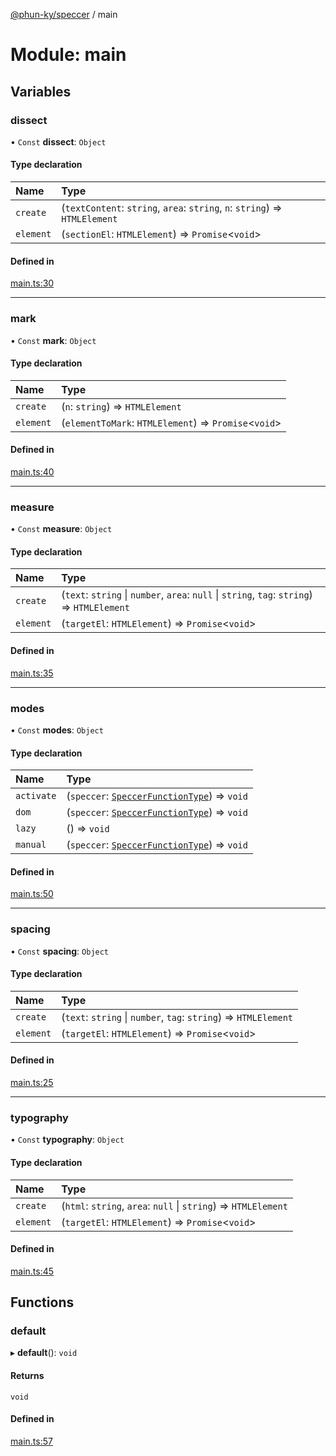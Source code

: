 [@phun-ky/speccer](../README.md) / main

# Module: main

## Variables

### dissect

• `Const` **dissect**: `Object`

#### Type declaration

| Name | Type |
| :------ | :------ |
| `create` | (`textContent`: `string`, `area`: `string`, `n`: `string`) => `HTMLElement` |
| `element` | (`sectionEl`: `HTMLElement`) => `Promise`<`void`\> |

#### Defined in

[main.ts:30](https://github.com/phun-ky/speccer/blob/main/src/main.ts#L30)

___

### mark

• `Const` **mark**: `Object`

#### Type declaration

| Name | Type |
| :------ | :------ |
| `create` | (`n`: `string`) => `HTMLElement` |
| `element` | (`elementToMark`: `HTMLElement`) => `Promise`<`void`\> |

#### Defined in

[main.ts:40](https://github.com/phun-ky/speccer/blob/main/src/main.ts#L40)

___

### measure

• `Const` **measure**: `Object`

#### Type declaration

| Name | Type |
| :------ | :------ |
| `create` | (`text`: `string` \| `number`, `area`: ``null`` \| `string`, `tag`: `string`) => `HTMLElement` |
| `element` | (`targetEl`: `HTMLElement`) => `Promise`<`void`\> |

#### Defined in

[main.ts:35](https://github.com/phun-ky/speccer/blob/main/src/main.ts#L35)

___

### modes

• `Const` **modes**: `Object`

#### Type declaration

| Name | Type |
| :------ | :------ |
| `activate` | (`speccer`: [`SpeccerFunctionType`](types_speccer.md#speccerfunctiontype)) => `void` |
| `dom` | (`speccer`: [`SpeccerFunctionType`](types_speccer.md#speccerfunctiontype)) => `void` |
| `lazy` | () => `void` |
| `manual` | (`speccer`: [`SpeccerFunctionType`](types_speccer.md#speccerfunctiontype)) => `void` |

#### Defined in

[main.ts:50](https://github.com/phun-ky/speccer/blob/main/src/main.ts#L50)

___

### spacing

• `Const` **spacing**: `Object`

#### Type declaration

| Name | Type |
| :------ | :------ |
| `create` | (`text`: `string` \| `number`, `tag`: `string`) => `HTMLElement` |
| `element` | (`targetEl`: `HTMLElement`) => `Promise`<`void`\> |

#### Defined in

[main.ts:25](https://github.com/phun-ky/speccer/blob/main/src/main.ts#L25)

___

### typography

• `Const` **typography**: `Object`

#### Type declaration

| Name | Type |
| :------ | :------ |
| `create` | (`html`: `string`, `area`: ``null`` \| `string`) => `HTMLElement` |
| `element` | (`targetEl`: `HTMLElement`) => `Promise`<`void`\> |

#### Defined in

[main.ts:45](https://github.com/phun-ky/speccer/blob/main/src/main.ts#L45)

## Functions

### default

▸ **default**(): `void`

#### Returns

`void`

#### Defined in

[main.ts:57](https://github.com/phun-ky/speccer/blob/main/src/main.ts#L57)
